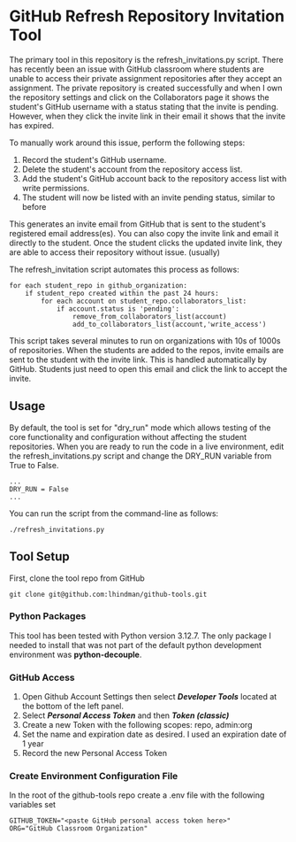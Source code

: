 # GitHub Refresh Repository Invitation Tool
The primary tool in this repository is the refresh_invitations.py script.  There has recently been an issue with GitHub classroom where students are unable to access their private assignment repositories after they accept an assignment.  The private repository is created successfully and when I own the repository settings and click on the Collaborators page it shows the student's GitHub username with a status stating that the invite is pending. However, when they click the invite link in their email it shows that the invite has expired.  

To manually work around this issue, perform the following steps:  
1. Record the student's GitHub username.
2. Delete the student's account from the repository access list.
3. Add the student's GitHub account back to the repository access list with write permissions.
4. The student will now be listed with an invite pending status, similar to before

This generates an invite email from GitHub that is sent to the student's registered email address(es). You can also copy the invite link and email it directly to the student. Once the student clicks the updated invite link, they are able to access their repository without issue. (usually)


The refresh_invitation script automates this process as follows:

```
for each student_repo in github_organization:
    if student_repo created within the past 24 hours:
        for each account on student_repo.collaborators_list:
            if account.status is 'pending':
                remove_from_collaborators_list(account)
                add_to_collaborators_list(account,'write_access')

```

This script takes several minutes to run on organizations with 10s of 1000s of repositories. When the students are added to the repos, invite emails are sent to the student with the invite link. This is handled automatically by GitHub. Students just need to open this email and click the link to accept the invite.

## Usage
By default, the tool is set for "dry_run" mode which allows testing of the core functionality and configuration without affecting the student repositories.  When you are ready to run the code in a live environment, edit the refresh_invitations.py script and change the DRY_RUN variable from True to False.

```
...
DRY_RUN = False
...
```

You can run the script from the command-line as follows:
```
./refresh_invitations.py
```

## Tool Setup
First, clone the tool repo from GitHub
```
git clone git@github.com:lhindman/github-tools.git
```

### Python Packages
This tool has been tested with Python version 3.12.7. The only package I needed to install that was not part of the default python development environment was **python-decouple**.

### GitHub Access
1. Open Github Account Settings then select ***Developer Tools***  located at the bottom of the left panel.
2. Select ***Personal Access Token*** and then ***Token (classic)***  
3. Create a new Token with the following scopes: repo, admin:org
4. Set the name and expiration date as desired. I used an expiration date of 1 year
5. Record the new Personal Access Token

### Create Environment Configuration File
In the root of the github-tools repo create a .env file with the following variables set
```
GITHUB_TOKEN="<paste GitHub personal access token here>"
ORG="GitHub Classroom Organization"
```

